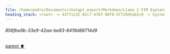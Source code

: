 ```yaml
---
file: /home/pedro/Documents/chatgpt_export/Markdown/Llama 2 FIM Explanation.md
heading_stack: <root> -> 43f71132-82c7-47b7-98f8-5f72045ab1c9 -> System -> 8f12ab92-a26b-4940-bae5-1d6ce7e54f62 -> System -> aaa243f4-c77b-4cc5-80e1-b42d6ad0c662 -> User -> 9d22cfb9-1e97-4224-a2f2-15a1e5753b94 -> Assistant -> 856fbe6b-33e9-42aa-be83-8419d88714d9
---
```

###### 856fbe6b-33e9-42aa-be83-8419d88714d9
[parent ⬆️](#9d22cfb9-1e97-4224-a2f2-15a1e5753b94)
